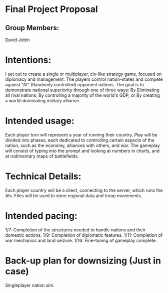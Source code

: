 # Final Project Proposal

## Group Members:

David Jobin
       
# Intentions:

I set out to create a single or multiplayer, civ-like strategy game, focused on diplomacy and management.
The players control nation-states and compete against "AI" (Randomly controlled) opponent nations.
The goal is to demonstrate national superiority through one of three ways:
       By Eliminating all rival nations,
       By controlling a majority of the world's GDP,
       or By creating a world-dominating military alliance.
    
# Intended usage:

Each player turn will represent a year of running their country.
Play will be divided into phases, each dedicated to controlling certain aspects of the nation,
such as the economy, alliances with others, and war.
The gameplay will consist of typing into the prompt and looking at numbers in charts, and at
rudimentary maps of battlefields.

# Technical Details:

Each player country will be a client, connecting to the server, which runs the AIs.
Files will be used to store regional data and troop movements.


# Intended pacing:

1/7: Completion of the structures needed to handle nations and their domestic actions.
1/9: Completion of diplomatic features.
1/11: Completion of war mechanics and land seizure.
1/16: Fine-tuning of gameplay complete.

# Back-up plan for downsizing (Just in case)

Singleplayer nation sim.